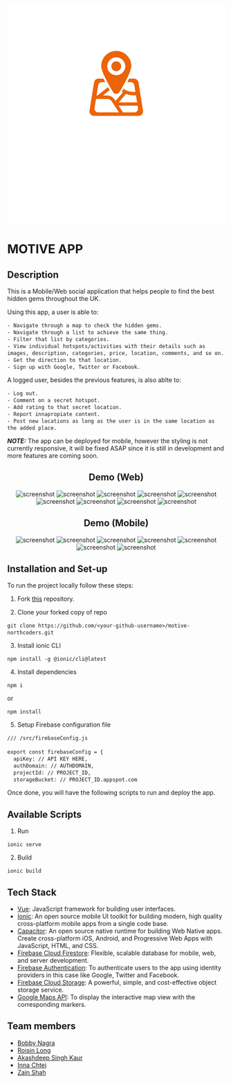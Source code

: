 <div align="center">

![Logo](./src/assets/1.svg)

</div>

# MOTIVE APP

## Description

This is a Mobile/Web social application that helps people to find the best hidden gems throughout the UK.

Using this app, a user is able to:

```
- Navigate through a map to check the hidden gems.
- Navigate through a list to achieve the same thing.
- Filter that list by categories.
- View individual hotspots/activities with their details such as images, description, categories, price, location, comments, and so on.
- Get the direction to that location.
- Sign up with Google, Twitter or Facebook.
```

A logged user, besides the previous features, is also ablte to:

```
- Log out.
- Comment on a secret hotspot.
- Add rating to that secret location.
- Report innapropiate content.
- Post new locations as long as the user is in the same location as the added place.
```

**_NOTE:_** The app can be deployed for mobile, however the styling is not currently responsive, it will be fixed ASAP since it is still in development and more features are coming soon.

<div align="center">

## Demo (Web)

![screenshot](https://firebasestorage.googleapis.com/v0/b/motive-media.appspot.com/o/motive-web-media%2FScreenshot%202023-05-23%20at%2022.46.19.png?alt=media&token=75b95056-cb5a-47aa-9e95-7683ecd16422)
![screenshot](https://firebasestorage.googleapis.com/v0/b/motive-media.appspot.com/o/motive-web-media%2FScreenshot%202023-05-23%20at%2022.47.07.png?alt=media&token=5aecb052-afdc-48b8-9ddd-1e9786e0d4d7)
![screenshot](https://firebasestorage.googleapis.com/v0/b/motive-media.appspot.com/o/motive-web-media%2FScreenshot%202023-05-23%20at%2022.45.23.png?alt=media&token=1d462b7b-c11c-487b-b8e4-8eb1db333f10)
![screenshot](https://firebasestorage.googleapis.com/v0/b/motive-media.appspot.com/o/motive-web-media%2FScreenshot%202023-05-23%20at%2022.47.39.png?alt=media&token=1396a452-7801-465d-9332-c975ab086099)
![screenshot](https://firebasestorage.googleapis.com/v0/b/motive-media.appspot.com/o/motive-web-media%2FScreenshot%202023-05-23%20at%2022.48.06.png?alt=media&token=f14a21d7-1dd3-4c80-ade4-5d58d78e84f8)
![screenshot](https://firebasestorage.googleapis.com/v0/b/motive-media.appspot.com/o/motive-web-media%2FScreenshot%202023-05-23%20at%2022.48.22.png?alt=media&token=b5e8fd3a-f745-4cf2-88fa-303e963638fb)
![screenshot](https://firebasestorage.googleapis.com/v0/b/motive-media.appspot.com/o/motive-web-media%2FScreenshot%202023-05-23%20at%2022.48.31.png?alt=media&token=b0f9e64c-4c8f-493a-a80f-13a364627e4e)
![screenshot](https://firebasestorage.googleapis.com/v0/b/motive-media.appspot.com/o/motive-web-media%2FScreenshot%202023-05-23%20at%2022.48.55.png?alt=media&token=baa33643-d1e6-4acb-bf8a-bbb37120d85a)
![screenshot](https://firebasestorage.googleapis.com/v0/b/motive-media.appspot.com/o/motive-web-media%2FScreenshot%202023-05-23%20at%2022.49.31.png?alt=media&token=4eb5e902-2bff-42d2-9b92-8dac3af11284)

## Demo (Mobile)

![screenshot](https://firebasestorage.googleapis.com/v0/b/motive-media.appspot.com/o/motive-mobile-media%2FScreenshot%202023-05-23%20at%2023.03.54.png?alt=media&token=819a547b-978b-4b27-8a15-619915aa865a)
![screenshot](https://firebasestorage.googleapis.com/v0/b/motive-media.appspot.com/o/motive-mobile-media%2FScreenshot%202023-05-23%20at%2023.04.10.png?alt=media&token=62ce864b-7241-48f6-8c71-d81a0488acda)
![screenshot](https://firebasestorage.googleapis.com/v0/b/motive-media.appspot.com/o/motive-mobile-media%2FScreenshot%202023-05-23%20at%2023.04.23.png?alt=media&token=94074afb-4603-45a0-8a1d-47264d3cd8cc)
![screenshot](https://firebasestorage.googleapis.com/v0/b/motive-media.appspot.com/o/motive-mobile-media%2FScreenshot%202023-05-23%20at%2023.04.30.png?alt=media&token=97ee1a7f-b1bc-46b5-bc00-ad7e098419f1)
![screenshot](https://firebasestorage.googleapis.com/v0/b/motive-media.appspot.com/o/motive-mobile-media%2FScreenshot%202023-05-23%20at%2023.04.50.png?alt=media&token=ad7aa1e2-e042-4842-b070-6825ef1c986a)
![screenshot](https://firebasestorage.googleapis.com/v0/b/motive-media.appspot.com/o/motive-mobile-media%2FScreenshot%202023-05-23%20at%2023.05.01.png?alt=media&token=7a5e1d7c-a461-4c5f-915e-22b5e9b56f2e)
![screenshot](https://firebasestorage.googleapis.com/v0/b/motive-media.appspot.com/o/motive-mobile-media%2FScreenshot%202023-05-23%20at%2023.05.07.png?alt=media&token=aea67ebe-802e-4a2b-bbb6-33be31f10f10)

</div>

## Installation and Set-up

To run the project locally follow these steps:

1. Fork [this](https://github.com/zaneris123/motive-northcoders.git) repository.

2. Clone your forked copy of repo

```
git clone https://github.com/<your-github-username>/motive-northcoders.git
```

3. Install ionic CLI

```
npm install -g @ionic/cli@latest
```

4. Install dependencies

```
npm i
```

or

```
npm install
```

5. Setup Firebase configuration file

```
/// /src/firebaseConfig.js

export const firebaseConfig = {
  apiKey: // API KEY HERE,
  authDomain: // AUTHDOMAIN,
  projectId: // PROJECT_ID,
  storageBucket: // PROJECT_ID.appspot.com
```

Once done, you will have the following scripts to run and deploy the app.

## Available Scripts

1. Run

```
ionic serve
```

2. Build

```
ionic build
```

## Tech Stack

- [Vue](https://vuejs.org/): JavaScript framework for building user interfaces.
- [Ionic](https://ionicframework.com/): An open source mobile UI toolkit for building modern, high quality cross-platform mobile apps from a single code base.
- [Capacitor](https://capacitorjs.com/): An open source native runtime for building Web Native apps. Create cross-platform iOS, Android, and Progressive Web Apps with JavaScript, HTML, and CSS.
- [Firebase Cloud Firestore](https://firebase.google.com/docs/firestore): Flexible, scalable database for mobile, web, and server development.
- [Firebase Authentication](https://firebase.google.com/docs/auth): To authenticate users to the app using identity providers in this case like Google, Twitter and Facebook.
- [Firebase Cloud Storage](https://firebase.google.com/docs/storage): A powerful, simple, and cost-effective object storage service.
- [Google Maps API](https://developers.google.com/maps): To display the interactive map view with the corresponding markers.

## Team members

- [Bobby Nagra](https://github.com/bobbynagra92)
- [Roisin Long](https://github.com/Roisinlo)
- [Akashdeep Singh Kaur](https://github.com/akashdeep931)
- [Inna Chtej](https://github.com/xtej4ik)
- [Zain Shah](https://github.com/zaneris123)
